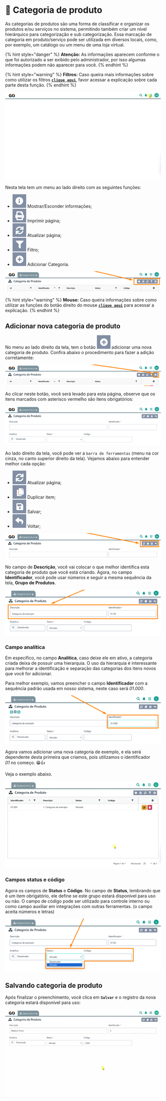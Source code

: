 # 🫙 Categoria de produto

As categorias de produtos são uma forma de classificar e organizar os produtos e/ou serviços no sistema, permitindo também criar um nível hierárquico para categorização e sub categorização. Essa marcação de categoria em produto/serviço pode ser utilizada em diversos locais, como, por exemplo, um catálogo ou um menu de uma loja virtual.

{% hint style="danger" %}
**Atenção:** As informações aparecem conforme o que foi autorizado a ser exibido pelo administrador, por isso algumas informações podem não aparecer para você.
{% endhint %}

{% hint style="warning" %}
**Filtros:** Caso queira mais informações sobre como utilizar os filtros [**`clique aqui`**](/erp-v2/primeiro_acesso/filtros.md), favor acessar a explicação sobre cada parte desta função.
{% endhint %}

![](/erp-v2/assets/funcionalidades/categoria_produto/aba_categoria_produto.gif)

Nesta tela tem um menu ao lado direito com as seguintes funções:

- <img src="/erp-v2/assets/icon_exibir.png" alt="" data-size="line"> Mostrar/Esconder informações;
- <img src="/erp-v2/assets/icon_imprimir.png" alt="" data-size="line"> Imprimir página;
- <img src="/erp-v2/assets/icon_atualizar.png" alt="" data-size="line"> Atualizar página;
- <img src="/erp-v2/assets/icon_filtro.png" alt="" data-size="line"> Filtro;
- <img src="/erp-v2/assets/icon_add.png" alt="" data-size="line"> Adicionar Categoria.

![](/erp-v2/assets/funcionalidades/categoria_produto/aba_categoria_produto_menu.png)

{% hint style="warning" %}
**Mouse:** Caso queira informações sobre como utilizar as funções do botão direito do mouse [**`clique aqui`**](/erp-v2/primeiro_acesso/atalhos_internos#menu-botao-direito-do-mouse) para acessar a explicação.
{% endhint %}

## Adicionar nova categoria de produto

No menu ao lado direito da tela, tem o botão <img src="/erp-v2/assets/icon_add.png" alt="" data-size="line"> adicionar uma nova categoria de produto. Confira abaixo o procedimento para fazer a adição corretamente:

![](/erp-v2/assets/funcionalidades/categoria_produto/aba_categoria_produto_add.png)

Ao clicar neste botão, você será levado para esta página, observe que os itens marcados com asterisco vermelho são itens obrigatórios:

![](/erp-v2/assets/funcionalidades/categoria_produto/aba_categoria_produto_add_inicio.png)

Ao lado direito da tela, você pode ver a `barra de ferramentas` (menu na cor cinza, no canto superior direito da tela). Vejamos abaixo para entender melhor cada opção:

- <img src="/erp-v2/assets/icon_atualizar.png" alt="" data-size="line"> Atualizar página;
- <img src="/erp-v2/assets/icon_duplicar.png" alt="" data-size="line"> Duplicar item;
- <img src="/erp-v2/assets/icon_salvar.png" alt="" data-size="line"> Salvar;
- <img src="/erp-v2/assets/icon_voltar.png" alt="" data-size="line"> Voltar;

![](/erp-v2/assets/funcionalidades/categoria_produto/aba_categoria_produto_add_menu.png)

No campo de **Descrição**, você vai colocar o que melhor identifica esta categoria de produto que você está criando. Agora, no campo **Identificador**, você pode usar números e seguir a mesma sequência da tela, **Grupo de Produtos**.

![](/erp-v2/assets/funcionalidades/grupo_produto/aba_categoria_produto_add_categoria_campos_descricao_identificador.png)

### Campo analítica

Em específico, no campo **Analítica**, caso deixe ele em ativo, a categoria criada deixa de possuir uma hierarquia. O uso da hierarquia é interessante para melhorar a identificação e separação das categorias dos itens novos que você for adicionar.

Para melhor exemplo, vamos preencher o campo **Identificador** com a sequência padrão usada em nosso sistema, neste caso será *01.000*.

![](/erp-v2/assets/funcionalidades/grupo_produto/aba_categoria_produto_add_categoria_campo_analitica_passo_1.png)

Agora vamos adicionar uma nova categoria de exemplo, e ela será dependente desta primeira que criamos, pois utilizamos o identificador *01* no começo. 😁👍

Veja o exemplo abaixo.

![](/erp-v2/assets/funcionalidades/grupo_produto/aba_categoria_produto_add_categoria_campo_analitica_passo_2.gif)

### Campos status e código

Agora os campos de **Status** e **Código**. No campo de **Status**, lembrando que é um item obrigatório, ele define se este grupo estará disponível para uso ou não. O campo de código pode ser utilizado para controle interno ou como campo auxiliar em integrações com outras ferramentas. (o campo aceita números e letras)

![](/erp-v2/assets/funcionalidades/grupo_produto/aba_categoria_produto_add_categoria_campos_descricao_status.png)

## Salvando categoria de produto

Após finalizar o preenchimento, você clica em **`Salvar`** e o registro da nova categoria estará disponível para uso:

![](/erp-v2/assets/funcionalidades/categoria_produto/aba_categoria_produto_add_produto_salvar.gif)

<br>